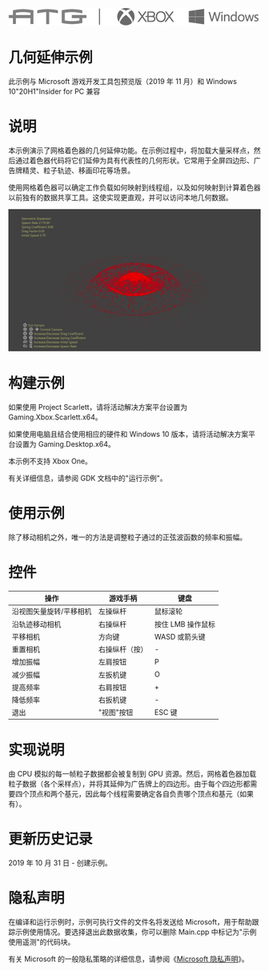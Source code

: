   ![](./media/image1.png)

#   几何延伸示例

此示例与 Microsoft 游戏开发工具包预览版（2019 年 11 月）和 Windows
10"20H1"Insider for PC 兼容

# 说明

本示例演示了网格着色器的几何延伸功能。在示例过程中，将加载大量采样点，然后通过着色器代码将它们延伸为具有代表性的几何形状。它常用于全屏四边形、广告牌精灵、粒子轨迹、移画印花等场景。

使用网格着色器可以确定工作负载如何映射到线程组，以及如何映射到计算着色器以前独有的数据共享工具。这使实现更直观，并可以访问本地几何数据。

![](./media/image3.png)

# 构建示例

如果使用 Project Scarlett，请将活动解决方案平台设置为
Gaming.Xbox.Scarlett.x64。

如果使用电脑且结合使用相应的硬件和 Windows 10
版本，请将活动解决方案平台设置为 Gaming.Desktop.x64。

本示例不支持 Xbox One。

有关详细信息，请参阅 GDK 文档中的"运行示例"。

# 使用示例

除了移动相机之外，唯一的方法是调整粒子通过的正弦波函数的频率和振幅。

# 控件

| 操作                         |  游戏手柄         |  键盘              |
|------------------------------|------------------|-------------------|
| 沿视图矢量旋转/平移相机      |  左操纵杆         |  鼠标滚轮          |
| 沿轨迹移动相机               |  右操纵杆         |  按住 LMB 操作鼠标 |
| 平移相机                     |  方向键           |  WASD 或箭头键     |
| 重置相机                     |  右操纵杆（按）   |  \-                |
| 增加振幅                     |  左肩按钮         |  P                 |
| 减少振幅                     |  左扳机键         |  O                 |
| 提高频率                     |  右肩按钮         |  \+                |
| 降低频率                     |  右扳机键         |  \-                |
| 退出                         |  "视图"按钮       |  ESC 键            |

# 实现说明

由 CPU 模拟的每一帧粒子数据都会被复制到 GPU
资源。然后，网格着色器加载粒子数据（各个采样点），并将其延伸为广告牌上的四边形。由于每个四边形都需要四个顶点和两个基元，因此每个线程需要确定各自负责哪个顶点和基元（如果有）。

# 更新历史记录

2019 年 10 月 31 日 - 创建示例。

# 隐私声明

在编译和运行示例时，示例可执行文件的文件名将发送给
Microsoft，用于帮助跟踪示例使用情况。要选择退出此数据收集，你可以删除
Main.cpp 中标记为"示例使用遥测"的代码块。

有关 Microsoft 的一般隐私策略的详细信息，请参阅《[Microsoft
隐私声明](https://privacy.microsoft.com/en-us/privacystatement/)》。
